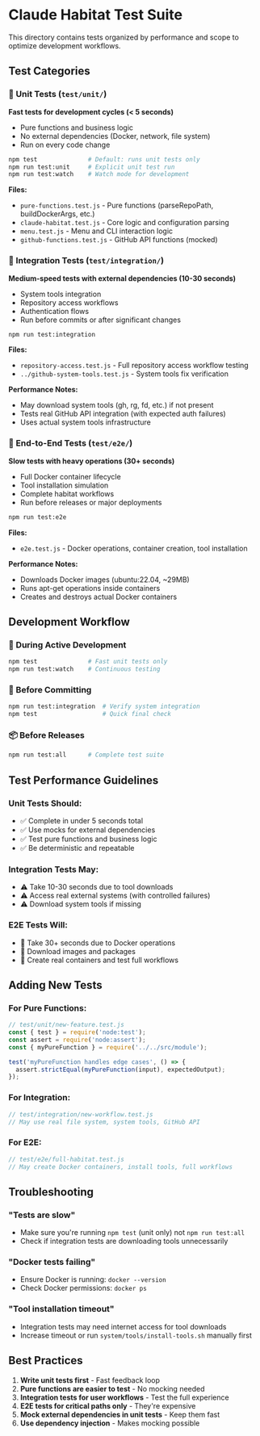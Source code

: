 # Claude Habitat Test Suite

This directory contains tests organized by performance and scope to optimize development workflows.

## Test Categories

### 🚀 Unit Tests (`test/unit/`)
**Fast tests for development cycles (< 5 seconds)**
- Pure functions and business logic
- No external dependencies (Docker, network, file system)
- Run on every code change

```bash
npm test              # Default: runs unit tests only
npm run test:unit     # Explicit unit test run
npm run test:watch    # Watch mode for development
```

**Files:**
- `pure-functions.test.js` - Pure functions (parseRepoPath, buildDockerArgs, etc.)
- `claude-habitat.test.js` - Core logic and configuration parsing
- `menu.test.js` - Menu and CLI interaction logic
- `github-functions.test.js` - GitHub API functions (mocked)

### 🔗 Integration Tests (`test/integration/`)
**Medium-speed tests with external dependencies (10-30 seconds)**
- System tools integration
- Repository access workflows
- Authentication flows
- Run before commits or after significant changes

```bash
npm run test:integration
```

**Files:**
- `repository-access.test.js` - Full repository access workflow testing
- `../github-system-tools.test.js` - System tools fix verification

**Performance Notes:**
- May download system tools (gh, rg, fd, etc.) if not present
- Tests real GitHub API integration (with expected auth failures)
- Uses actual system tools infrastructure

### 🐳 End-to-End Tests (`test/e2e/`)
**Slow tests with heavy operations (30+ seconds)**
- Full Docker container lifecycle
- Tool installation simulation
- Complete habitat workflows
- Run before releases or major deployments

```bash
npm run test:e2e
```

**Files:**
- `e2e.test.js` - Docker operations, container creation, tool installation

**Performance Notes:**
- Downloads Docker images (ubuntu:22.04, ~29MB)
- Runs apt-get operations inside containers
- Creates and destroys actual Docker containers

## Development Workflow

### 🔄 During Active Development
```bash
npm test              # Fast unit tests only
npm run test:watch    # Continuous testing
```

### 🚀 Before Committing
```bash
npm run test:integration  # Verify system integration
npm test                  # Quick final check
```

### 📦 Before Releases
```bash
npm run test:all      # Complete test suite
```

## Test Performance Guidelines

### Unit Tests Should:
- ✅ Complete in under 5 seconds total
- ✅ Use mocks for external dependencies
- ✅ Test pure functions and business logic
- ✅ Be deterministic and repeatable

### Integration Tests May:
- ⚠️ Take 10-30 seconds due to tool downloads
- ⚠️ Access real external systems (with controlled failures)
- ⚠️ Download system tools if missing

### E2E Tests Will:
- 🐌 Take 30+ seconds due to Docker operations
- 🐌 Download images and packages
- 🐌 Create real containers and test full workflows

## Adding New Tests

### For Pure Functions:
```javascript
// test/unit/new-feature.test.js
const { test } = require('node:test');
const assert = require('node:assert');
const { myPureFunction } = require('../../src/module');

test('myPureFunction handles edge cases', () => {
  assert.strictEqual(myPureFunction(input), expectedOutput);
});
```

### For Integration:
```javascript
// test/integration/new-workflow.test.js
// May use real file system, system tools, GitHub API
```

### For E2E:
```javascript
// test/e2e/full-habitat.test.js
// May create Docker containers, install tools, full workflows
```

## Troubleshooting

### "Tests are slow"
- Make sure you're running `npm test` (unit only) not `npm run test:all`
- Check if integration tests are downloading tools unnecessarily

### "Docker tests failing"
- Ensure Docker is running: `docker --version`
- Check Docker permissions: `docker ps`

### "Tool installation timeout"
- Integration tests may need internet access for tool downloads
- Increase timeout or run `system/tools/install-tools.sh` manually first

## Best Practices

1. **Write unit tests first** - Fast feedback loop
2. **Pure functions are easier to test** - No mocking needed
3. **Integration tests for user workflows** - Test the full experience
4. **E2E tests for critical paths only** - They're expensive
5. **Mock external dependencies in unit tests** - Keep them fast
6. **Use dependency injection** - Makes mocking possible